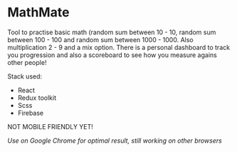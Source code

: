 # MathMate
Tool to practise basic math (random sum between 10 - 10, random sum between 100 - 100 and random sum between 1000 - 1000. Also multiplication 2 - 9 and a mix option. There is a personal dashboard to track you progression and also a scoreboard to see how you measure agains other people!

Stack used:
- React 
- Redux toolkit 
- Scss
- Firebase 

NOT MOBILE FRIENDLY YET! 

*Use on Google Chrome for optimal result, still working on other browsers* 
